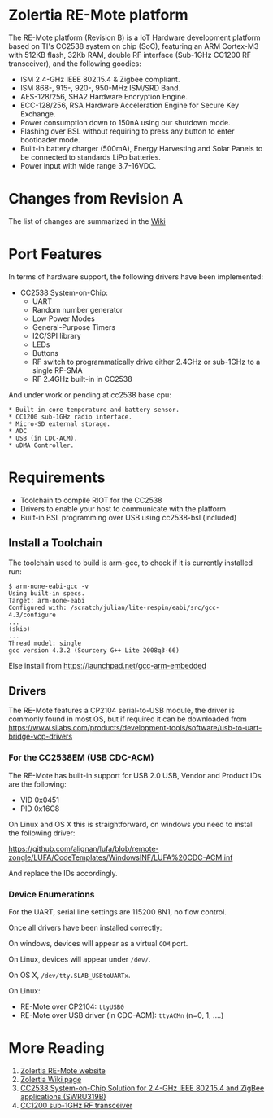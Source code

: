 Zolertia RE-Mote platform
============================================

The RE-Mote platform (Revision B) is a IoT Hardware development platform based
on TI's CC2538 system on chip (SoC), featuring an ARM Cortex-M3 with 512KB
flash, 32Kb RAM, double RF interface (Sub-1GHz CC1200 RF transceiver), and the
following goodies:

* ISM 2.4-GHz IEEE 802.15.4 & Zigbee compliant.
* ISM 868-, 915-, 920-, 950-MHz ISM/SRD Band.
* AES-128/256, SHA2 Hardware Encryption Engine.
* ECC-128/256, RSA Hardware Acceleration Engine for Secure Key Exchange.
* Power consumption down to 150nA using our shutdown mode.
* Flashing over BSL without requiring to press any button to enter bootloader mode.
* Built-in battery charger (500mA), Energy Harvesting and Solar Panels to be connected to standards LiPo batteries.
* Power input with wide range 3.7-16VDC.


Changes from Revision A
=========================

The list of changes are summarized in the [Wiki](https://github.com/Zolertia/Resources/wiki/RE-Mote:-Enhancements-from-Rev.A-to-Rev.B)

Port Features
=============
In terms of hardware support, the following drivers have been implemented:

  * CC2538 System-on-Chip:
    * UART
    * Random number generator
    * Low Power Modes
    * General-Purpose Timers
    * I2C/SPI library
    * LEDs
    * Buttons
    * RF switch to programmatically drive either 2.4GHz or sub-1GHz to a single RP-SMA
    * RF 2.4GHz built-in in CC2538

And under work or pending at cc2538 base cpu:

    * Built-in core temperature and battery sensor.
    * CC1200 sub-1GHz radio interface.
    * Micro-SD external storage.
    * ADC
    * USB (in CDC-ACM).
    * uDMA Controller.

Requirements
============

 * Toolchain to compile RIOT for the CC2538
 * Drivers to enable your host to communicate with the platform
 * Built-in BSL programming over USB using cc2538-bsl (included)


Install a Toolchain
-------------------
The toolchain used to build is arm-gcc, to check if it is currently installed run:

    $ arm-none-eabi-gcc -v
    Using built-in specs.
    Target: arm-none-eabi
    Configured with: /scratch/julian/lite-respin/eabi/src/gcc-4.3/configure
    ...
    (skip)
    ...
    Thread model: single
    gcc version 4.3.2 (Sourcery G++ Lite 2008q3-66)

Else install from <https://launchpad.net/gcc-arm-embedded>


Drivers
-------
The RE-Mote features a CP2104 serial-to-USB module, the driver is commonly found in most OS, but if required it can be downloaded
from <https://www.silabs.com/products/development-tools/software/usb-to-uart-bridge-vcp-drivers>


### For the CC2538EM (USB CDC-ACM)
The RE-Mote has built-in support for USB 2.0 USB, Vendor and Product IDs are the following:

  * VID 0x0451
  * PID 0x16C8

On Linux and OS X this is straightforward, on windows you need to install the following driver:

<https://github.com/alignan/lufa/blob/remote-zongle/LUFA/CodeTemplates/WindowsINF/LUFA%20CDC-ACM.inf>

And replace the IDs accordingly.

### Device Enumerations
For the UART, serial line settings are 115200 8N1, no flow control.

Once all drivers have been installed correctly:

On windows, devices will appear as a virtual `COM` port.

On Linux, devices will appear under `/dev/`.

On OS X, `/dev/tty.SLAB_USBtoUARTx`.

On Linux:

* RE-Mote over CP2104: `ttyUSB0`
* RE-Mote over USB driver (in CDC-ACM): `ttyACMn` (n=0, 1, ....)

More Reading
============
1. [Zolertia RE-Mote website][remote-site]
2. [Zolertia Wiki page][zolertia-wiki]
3. [CC2538 System-on-Chip Solution for 2.4-GHz IEEE 802.15.4 and ZigBee applications (SWRU319B)][cc2538]
4. [CC1200 sub-1GHz RF transceiver][cc1200]

[remote-site]: https://zolertia.io/product/re-mote/ "Zolertia RE-Mote"
[zolertia-wiki]: https://github.com/Zolertia/Resources/wiki
[cc1200]: http://www.ti.com/product/cc1200     "CC1200"
[cc2538]: http://www.ti.com/product/cc2538     "CC2538"
